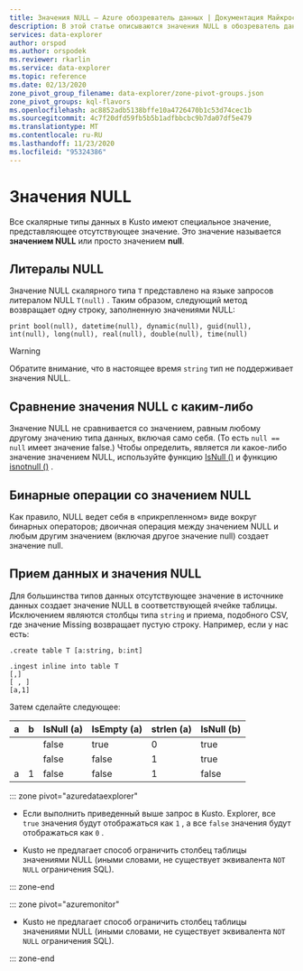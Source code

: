```yaml
---
title: Значения NULL — Azure обозреватель данных | Документация Майкрософт
description: В этой статье описываются значения NULL в обозреватель данных Azure.
services: data-explorer
author: orspod
ms.author: orspodek
ms.reviewer: rkarlin
ms.service: data-explorer
ms.topic: reference
ms.date: 02/13/2020
zone_pivot_group_filename: data-explorer/zone-pivot-groups.json
zone_pivot_groups: kql-flavors
ms.openlocfilehash: ac8852adb5138bffe10a4726470b1c53d74cec1b
ms.sourcegitcommit: 4c7f20dfd59fb5b5b1adfbbcbc9b7da07df5e479
ms.translationtype: MT
ms.contentlocale: ru-RU
ms.lasthandoff: 11/23/2020
ms.locfileid: "95324386"
---
```

# <a name="null-values"></a>Значения NULL

Все скалярные типы данных в Kusto имеют специальное значение, представляющее отсутствующее значение.
Это значение называется **значением NULL** или просто значением **null**.

## <a name="null-literals"></a>Литералы NULL

Значение NULL скалярного типа `T` представлено на языке запросов литералом NULL `T(null)` .
Таким образом, следующий метод возвращает одну строку, заполненную значениями NULL:

```kusto
print bool(null), datetime(null), dynamic(null), guid(null), int(null), long(null), real(null), double(null), time(null)
```

> [!WARNING]
> Обратите внимание, что в настоящее время `string` тип не поддерживает значения NULL.

## <a name="comparing-null-to-something"></a>Сравнение значения NULL с каким-либо

Значение NULL не сравнивается со значением, равным любому другому значению типа данных, включая само себя. (То есть `null == null` имеет значение false.) Чтобы определить, является ли какое-либо значение значением NULL, используйте функцию [IsNull ()](../isnullfunction.md) и функцию [isnotnull ()](../isnotnullfunction.md) .

## <a name="binary-operations-on-null"></a>Бинарные операции со значением NULL

Как правило, NULL ведет себя в «прикрепленном» виде вокруг бинарных операторов; двоичная операция между значением NULL и любым другим значением (включая другое значение null) создает значение null.

## <a name="data-ingestion-and-null-values"></a>Прием данных и значения NULL

Для большинства типов данных отсутствующее значение в источнике данных создает значение NULL в соответствующей ячейке таблицы. Исключением являются столбцы типа `string` и приема, подобного CSV, где значение Missing возвращает пустую строку.
Например, если у нас есть: 

```kusto
.create table T [a:string, b:int]

.ingest inline into table T
[,]
[ , ]
[a,1]
```

Затем сделайте следующее:

|а     |b     |IsNull (a)|IsEmpty (a)|strlen (a)|IsNull (b)|
|------|------|---------|----------|---------|---------|
|&nbsp;|&nbsp;|false    |true      |0        |true     |
|&nbsp;|&nbsp;|false    |false     |1        |true     |
|a     |1     |false    |false     |1        |false    |

::: zone pivot="azuredataexplorer"

* Если выполнить приведенный выше запрос в Kusto. Explorer, все `true` значения будут отображаться как `1` , а все `false` значения будут отображаться как `0` .

* Kusto не предлагает способ ограничить столбец таблицы значениями NULL (иными словами, не существует эквивалента `NOT NULL` ограничения SQL).

::: zone-end

::: zone pivot="azuremonitor"

* Kusto не предлагает способ ограничить столбец таблицы значениями NULL (иными словами, не существует эквивалента `NOT NULL` ограничения SQL).

::: zone-end